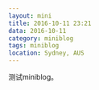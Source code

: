 ```yaml
---
layout: mini
title: 2016-10-11 23:21
data: 2016-10-11
category: miniblog
tags: miniblog
location: Sydney, AUS
---
```


测试miniblog。
